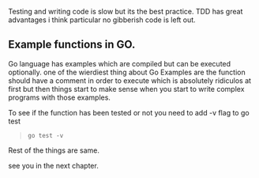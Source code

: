 Testing and writing code is slow but its the best practice. TDD has great advantages i think particular no gibberish code is left out. 

## Example functions in GO. 

Go language has examples which are compiled but can be executed optionally. one of the wierdiest thing about Go Examples are the function should have a comment in order to execute which is absolutely ridiculos at first but then things start to make sense when you start to write complex programs with those examples. 

To see if the function has been tested or not you need to add -v flag to go test 

> `go test -v`

Rest of the things are same. 

see you in the next chapter. 


